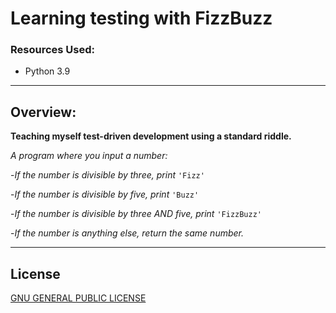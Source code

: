 # Learning testing with FizzBuzz

### Resources Used:
- Python 3.9
---
## Overview:
**Teaching myself test-driven development using a standard riddle.**

*A program where you input a number:*

-*If the number is divisible by three, print* `'Fizz'`

-*If the number is divisible by five, print* `'Buzz'`

-*If the number is divisible by three AND five, print* `'FizzBuzz'`

-*If the number is anything else, return the same number.*

---
## License
[GNU GENERAL PUBLIC LICENSE](LICENSE)